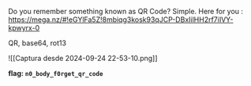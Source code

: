 Do you remember something known as QR Code? Simple. Here for you : <br /> https://mega.nz/#!eGYlFa5Z!8mbiqg3kosk93qJCP-DBxIilHH2rf7iIVY-kpwyrx-0

QR, base64, rot13

![[Captura desde 2024-09-24 22-53-10.png]]

**flag: `n0_body_f0rget_qr_code`**